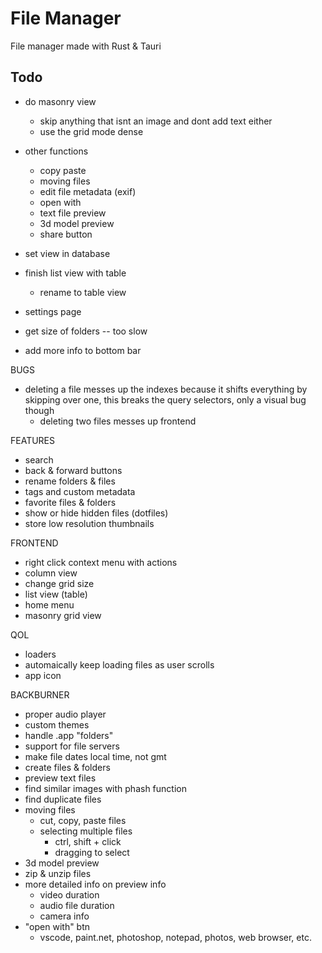 # File Manager

File manager made with Rust & Tauri

## Todo

- do masonry view
  - skip anything that isnt an image and dont add text either
  - use the grid mode dense


- other functions
  - copy paste
  - moving files
  - edit file metadata (exif)
  - open with
  - text file preview
  - 3d model preview
  - share button


- set view in database
- finish list view with table
  - rename to table view

- settings page

- get size of folders -- too slow
- add more info to bottom bar

BUGS
- deleting a file messes up the indexes because it shifts everything by skipping over one, this breaks the query selectors, only a visual bug though
  - deleting two files messes up frontend

FEATURES
- search
- back & forward buttons
- rename folders & files
- tags and custom metadata
- favorite files & folders
- show or hide hidden files (dotfiles)
- store low resolution thumbnails

FRONTEND
- right click context menu with actions
- column view
- change grid size
- list view (table)
- home menu
- masonry grid view

QOL
- loaders
- automaically keep loading files as user scrolls
- app icon

BACKBURNER
- proper audio player
- custom themes
- handle .app "folders"
- support for file servers
- make file dates local time, not gmt
- create files & folders
- preview text files
- find similar images with phash function
- find duplicate files
- moving files
  - cut, copy, paste files
  - selecting multiple files
    - ctrl, shift + click
    - dragging to select
- 3d model preview
- zip & unzip files
- more detailed info on preview info
  - video duration
  - audio file duration
  - camera info
- "open with" btn
  - vscode, paint.net, photoshop, notepad, photos, web browser, etc.